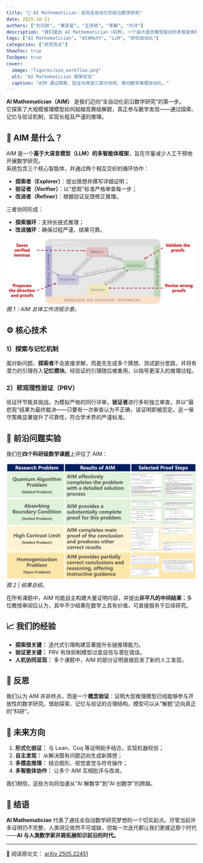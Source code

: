 ```yaml
---
title: "🧮 AI Mathematician：走向全自动化的前沿数学研究"
date: 2025-10-21
authors: ["刘元航", "黄彦星", "王彦桥", "李鹏", "刘洋"]
description: "我们提出 AI Mathematician（AIM），一个由大语言模型驱动的多智能体框架，从“解题”走向“做科研”。"
tags: ["AI Mathematician", "AI4Math", "LLM", "研究自动化"]
categories: ["研究亮点"]
ShowToc: true
TocOpen: true
cover:
  image: "figures/aim_workflow.png"
  alt: "AI Mathematician 框架总览"
  caption: "AIM 通过探索、验证与改进三部分协同，推动数学推理自动化。"
---
```


**AI Mathematician（AIM）** 是我们迈向“全自动化前沿数学研究”的第一步。  
它探索了大规模推理模型如何超越竞赛级解题，真正参与数学发现——通过探索、记忆与验证机制，实现长程且严谨的推理。

<!--more-->

## 🧠 AIM 是什么？

AIM 是一个**基于大语言模型（LLM）的多智能体框架**，旨在尽量减少人工干预地开展数学研究。  
系统包含三个核心智能体，并通过两个相互交织的循环协作：

- **探索者（Explorer）**：提出猜想并撰写详细证明；  
- **验证者（Verifier）**：以“悲观”标准严格审查每一步；  
- **改进者（Refiner）**：根据验证反馈修正推理。

三者协同形成：
- **探索循环**：支持长链式推理；  
- **改进循环**：确保过程严谨、结果可靠。

![AIM 工作流程](figures/aim_workflow.png)
*图 1｜AIM 总体工作流程示意。*

## ⚙️ 核心技术

### 1）探索与记忆机制
面对新问题，**探索者**不会直接求解，而是先生成多个猜想、测试部分思路，并将有潜力的引理存入**记忆模块**。经验证的引理随后被重用，以指导更深入的推理过程。

### 2）悲观理性验证（PRV）
验证环节极具挑战。为模拟严格的同行评审，**验证者**进行多轮独立审查，并以“最悲观”结果为最终裁决——只要有一次审查认为不正确，该证明即被否定。这一保守策略显著提升了可靠性，符合学术界的严谨标准。

## 🧩 前沿问题实验

我们在**四个科研级数学课题**上评估了 AIM：

![结果总结](figures/results-summary.png)
*图 2 | 结果总结。*


在所有课题中，AIM 均能自主构建大量证明内容，并提出**非平凡的中间结果**；多位教授审阅后认为，其中不少结果在数学上具有价值，可直接服务于后续研究。

## 📈 我们的经验

- **探索很关键：** 迭代式引理构建显著提升长链推理能力。  
- **验证更关键：** PRV 有效抑制模型过度自信与潜在错误。  
- **人机协同显现：** 多个课题中，AIM 的部分证明直接启发了新的人工发现。

## 💬 反思

我们认为 AIM 并非终点，而是一个**概念验证**：证明大型推理模型已经能够参与开放性的数学研究。借助探索、记忆与验证的合理结构，模型可以从“解题”迈向真正的“科研”。

## 🔮 未来方向

1. **形式化验证：** 与 Lean、Coq 等证明助手结合，实现机器校验；  
2. **自主发现：** 从解决既有问题迈向生成新猜想；  
3. **多模态推理：** 结合图形、视觉直觉与符号操作；  
4. **多智能体协作：** 让多个 AIM 互相批评与改进。

我们相信，这些方向将加速从“AI 解数学”到“AI 创数学”的跨越。

## 🌟 结语

**AI Mathematician** 代表了通往全自动数学研究梦想的一个切实起点。尽管当前许多证明仍不完整，人类洞见依然不可或缺，但每一次迭代都让我们更接近那个时代——**AI 与人类数学家并肩拓展知识前沿的时代。**

---

📄 阅读原论文： [arXiv 2505.22451](https://arxiv.org/abs/2505.22451)

